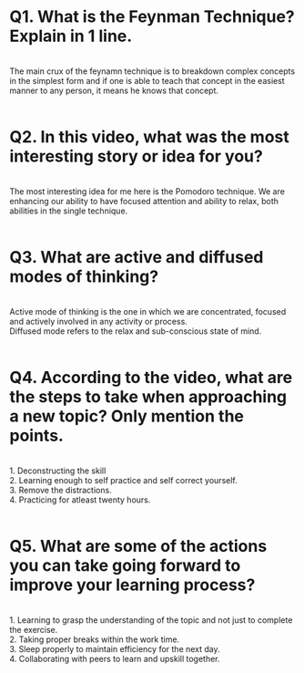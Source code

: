 # Q1. What is the Feynman Technique? Explain in 1 line.
<br>
The main crux of the feynamn technique is to breakdown complex concepts in the simplest form and if one is able to teach that concept in the easiest manner to any person, it means he knows that concept.
<br><br>

# Q2. In this video, what was the most interesting story or idea for you?
<br>
The most interesting idea for me here is the Pomodoro technique. We are enhancing our ability to have focused attention and ability to relax, both abilities in the single technique.
<br><br>

# Q3. What are active and diffused modes of thinking?
<br>
Active mode of thinking is the one in which we are concentrated, focused and actively involved in any activity or process.<br>
Diffused mode refers to the relax and sub-conscious state of mind.
<br><br>

# Q4. According to the video, what are the steps to take when approaching a new topic? Only mention the points.
<br>
1. Deconstructing the skill<br>
2. Learning enough to self practice and self correct yourself.<br>
3. Remove the distractions.<br>
4. Practicing for atleast twenty hours.
<br><br>

# Q5. What are some of the actions you can take going forward to improve your learning process?
<br>
1. Learning to grasp the understanding of the topic and not just to complete the exercise.<br>
2. Taking proper breaks within the work time.<br>
3. Sleep properly to maintain efficiency for the next day.<br>
4. Collaborating with peers to learn and upskill together.
